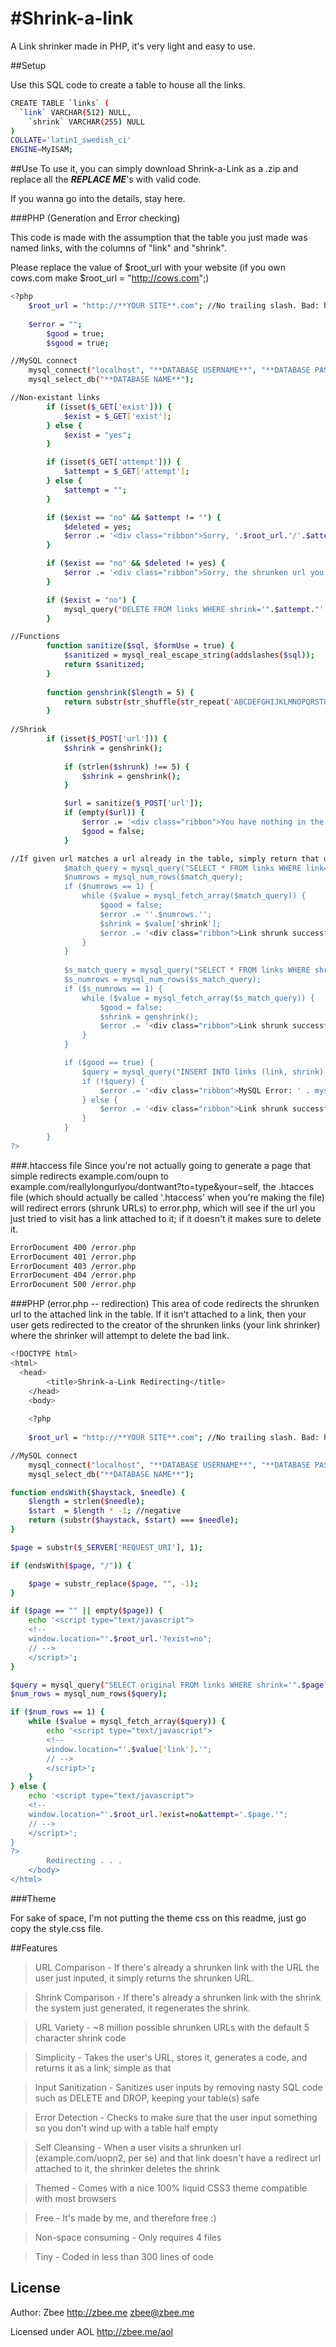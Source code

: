 #Shrink-a-link
=============
A Link shrinker made in PHP, it's very light and easy to use.

##Setup

Use this SQL code to create a table to house all the links.
``` bash
CREATE TABLE `links` (
  `link` VARCHAR(512) NULL,
	`shrink` VARCHAR(255) NULL
)
COLLATE='latin1_swedish_ci'
ENGINE=MyISAM;
````

##Use
To use it, you can simply download Shrink-a-Link as a .zip and replace all the ***REPLACE ME***'s with valid code.

If you wanna go into the details, stay here.


###PHP (Generation and Error checking)

This code is made with the assumption that the table you just made was named links, with the columns of "link" and "shrink".

Please replace the value of $root_url with your website (if you own cows.com make $root_url = "http://cows.com";)

``` bash
<?php
    $root_url = "http://**YOUR SITE**.com"; //No trailing slash. Bad: http://example.com/. Good: http://example.com.
    
  	$error = "";
		$good = true;
		$sgood = true;

//MySQL connect
	mysql_connect("localhost", "**DATABASE USERNAME**", "**DATABASE PASSWORD**") or die(mysql_error());
	mysql_select_db("**DATABASE NAME**");

//Non-existant links
		if (isset($_GET['exist'])) {
			$exist = $_GET['exist'];
		} else {
			$exist = "yes";
		}

		if (isset($_GET['attempt'])) {
			$attempt = $_GET['attempt'];
		} else {
			$attempt = "";
		}

		if ($exist == "no" && $attempt != "") {
			$deleted = yes;
			$error .= '<div class="ribbon">Sorry, '.$root_url.'/'.$attempt.' does not exist.</div><br>';
		}

		if ($exist == "no" && $deleted != yes) {
			$error .= '<div class="ribbon">Sorry, the shrunken url you tried to visit does not exist.</div><br>';
		}

		if ($exist = "no") {
			mysql_query("DELETE FROM links WHERE shrink='".$attempt."' LIMIT 1");
		}

//Functions
		function sanitize($sql, $formUse = true) {
			$sanitized = mysql_real_escape_string(addslashes($sql));
			return $sanitized;
		}
		
		function genshrink($length = 5) {
			return substr(str_shuffle(str_repeat('ABCDEFGHIJKLMNOPQRSTUVWXYZabcdefghijklmnopqrstuvwxyz0123456789', 5)), 0, $length);
		}
		
//Shrink
		if (isset($_POST['url'])) {
			$shrink = genshrink();
			
			if (strlen($shrunk) !== 5) {
				$shrink = genshrink();
			}

			$url = sanitize($_POST['url']);
			if (empty($url)) {
				$error .= '<div class="ribbon">You have nothing in the url box.</div><br/>';
				$good = false;
			}

//If given url matches a url already in the table, simply return that url's shrink code
			$match_query = mysql_query("SELECT * FROM links WHERE link='".$_POST['url']."'");
			$numrows = mysql_num_rows($match_query);
			if ($numrows == 1) {
				while ($value = mysql_fetch_array($match_query)) {
					$good = false;
					$error .= ''.$numrows.'';
					$shrink = $value['shrink'];
					$error .= '<div class="ribbon">Link shrunk successfully! <a href="'.$root_url.''.$value['shrink'].'">'.$root_url.''.$value['shrink'].'</a></div><br>';
				}
			}
			
			$s_match_query = mysql_query("SELECT * FROM links WHERE shrink='".$shrink."'");
			$s_numrows = mysql_num_rows($s_match_query);
			if ($s_numrows == 1) {
				while ($value = mysql_fetch_array($s_match_query)) {
					$good = false;
					$shrink = genshrink();
					$error .= '<div class="ribbon">Link shrunk successfully! <a href="'.$root_url.''.$value['shrink'].'">'.$root_url.''.$value['shrink'].'</a></div><br>';
				}
			}

			if ($good == true) {
				$query = mysql_query("INSERT INTO links (link, shrink) VALUES ('$url','$shrink')");
				if (!$query) {
					$error .= '<div class="ribbon">MySQL Error: ' . mysql_error() . '</div><br>';
				} else {
					$error .= '<div class="ribbon">Link shrunk successfully! <a href="'.$root_url.''.$shrink.'">'.$root_url.''.$shrink.'</a></div><br>';
				}
			}
		}
?>
````

###.htaccess file
Since you're not actually going to generate a page that simple redirects example.com/oupn to example.com/reallylongurlyou/dontwant?to=type&your=self, the .htacces file
(which should actually be called '.htaccess' when you're making the file) will redirect errors (shrunk URLs) to error.php, which will see if the
url you just tried to visit has a link attached to it; if it doesn't it makes sure to delete it.

``` bash
ErrorDocument 400 /error.php
ErrorDocument 401 /error.php
ErrorDocument 403 /error.php
ErrorDocument 404 /error.php
ErrorDocument 500 /error.php
````

###PHP (error.php -- redirection)
This area of code redirects the shrunken url to the attached link in the table. If it isn't attached to a link, then your user gets redirected to the creator of the shrunken 
links (your link shrinker) where the shrinker will attempt to delete the bad link.

``` bash
<!DOCTYPE html>
<html>
  <head>
		<title>Shrink-a-Link Redirecting</title>
	</head>
	<body>
	
	<?php
  
    $root_url = "http://**YOUR SITE**.com"; //No trailing slash. Bad: http://example.com/. Good: http://example.com.

//MySQL connect
	mysql_connect("localhost", "**DATABASE USERNAME**", "**DATABASE PASSWORD**") or die(mysql_error());
	mysql_select_db("**DATABASE NAME**");

function endsWith($haystack, $needle) {
    $length = strlen($needle);
    $start  = $length * -1; //negative
    return (substr($haystack, $start) === $needle);
}

$page = substr($_SERVER['REQUEST_URI'], 1);

if (endsWith($page, "/")) {

    $page = substr_replace($page, "", -1);
}

if ($page == "" || empty($page)) {
    echo '<script type="text/javascript">
	<!--
	window.location="'.$root_url.'?exist=no";
	// -->
	</script>';
}

$query = mysql_query("SELECT original FROM links WHERE shrink='".$page."'");
$num_rows = mysql_num_rows($query);

if ($num_rows == 1) {
	while ($value = mysql_fetch_array($query)) {
		echo '<script type="text/javascript">
		<!--
		window.location="'.$value['link'].'";
		// -->
		</script>';
	}
} else {
    echo '<script type="text/javascript">
	<!--
	window.location="'.$root_url.?exist=no&attempt='.$page.'";
	// -->
	</script>';
}
?>
		Redirecting . . .
	</body>
</html>
````

###Theme

For sake of space, I'm not putting the theme css on this readme, just go copy the style.css file.

##Features
>URL Comparison - If there's already a shrunken link with the URL the user just inputed, it simply returns the shrunken URL.

>Shrink Comparison - If there's already a shrunken link with the shrink the system just generated, it regenerates the shrink.

>URL Variety - ~8 million possible shrunken URLs with the default 5 character shrink code

>Simplicity - Takes the user's URL, stores it, generates a code, and returns it as a link; simple as that

>Input Sanitization - Sanitizes user inputs by removing nasty SQL code such as DELETE and DROP, keeping your table(s) safe

>Error Detection - Checks to make sure that the user input something so you don't wind up with a table half empty

>Self Cleansing - When a user visits a shrunken url (example.com/uopn2, per se) and that link doesn't have a redirect url attached to it, the shrinker deletes the shrink

>Themed - Comes with a nice 100% liquid CSS3 theme compatible with most browsers

>Free - It's made by me, and therefore free :)

>Non-space consuming - Only requires 4 files

>Tiny - Coded in less than 300 lines of code

## License
Author: Zbee <http://zbee.me> <zbee@zbee.me>

Licensed under AOL <http://zbee.me/aol>
